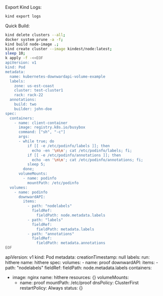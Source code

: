 Export Kind Logs:

```bash
kind export logs   
```

Quick Build:

```bash
kind delete clusters --all; 
docker system prune -a -f; 
kind build node-image .;
kind create cluster --image kindest/node:latest;
sleep 10;
k apply -f -<<EOF
apiVersion: v1
kind: Pod
metadata:
  name: kubernetes-downwardapi-volume-example
  labels:
    zone: us-est-coast
    cluster: test-cluster1
    rack: rack-22
  annotations:
    build: two
    builder: john-doe
spec:
  containers:
    - name: client-container
      image: registry.k8s.io/busybox
      command: ["sh", "-c"]
      args:
      - while true; do
          if [[ -e /etc/podinfo/labels ]]; then
            echo -en '\n\n'; cat /etc/podinfo/labels; fi;
          if [[ -e /etc/podinfo/annotations ]]; then
            echo -en '\n\n'; cat /etc/podinfo/annotations; fi;
          sleep 5;
        done;
      volumeMounts:
        - name: podinfo
          mountPath: /etc/podinfo
  volumes:
    - name: podinfo
      downwardAPI:
        items:
          - path: "nodelabels"
            fieldRef:
              fieldPath: node.metadata.labels
          - path: "labels"
            fieldRef:
              fieldPath: metadata.labels
          - path: "annotations"
            fieldRef:
              fieldPath: metadata.annotations
EOF
```


apiVersion: v1
kind: Pod
metadata:
  creationTimestamp: null
  labels:
    run: hithere
  name: hithere
spec:
  volumes:
    - name: proof
      downwardAPI:
        items:
          - path: "nodelabels"
            fieldRef:
              fieldPath: node.metadata.labels
  containers:
  - image: nginx
    name: hithere
    resources: {}
    volumeMounts:
      - name: proof
        mountPath: /etc/proof
  dnsPolicy: ClusterFirst
  restartPolicy: Always
status: {}
